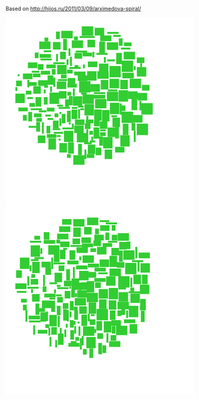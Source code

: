Based on http://hijos.ru/2011/03/09/arximedova-spiral/ 

![TagCloud1](https://github.com/KotlyarovV/tdd/blob/master/TagsCloudVisualization/tag_cloud1.jpg?raw=true)
![TagCloud2](https://github.com/KotlyarovV/tdd/blob/master/TagsCloudVisualization/tag_cloud2.jpg?raw=true)
